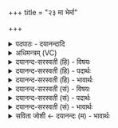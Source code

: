+++
title = "२३ मा भेर्मा"

+++
<details><summary>पदपाठः - दयानन्दादि</summary>

मा। भेः॒। मा। सम्। वि॒क्थाः॒। अत॑मेरुः। य॒ज्ञः। अत॑मेरुः। यज॑मानस्य। प्र॒जेति॑ प्र॒ऽजा। भू॒या॒त्। त्रि॒ताय॑। त्वा॒। द्वि॒ताय॑। त्वा॒। ए॒क॒ताय॑। त्वा॒। २३।
</details>

<details><summary>अधिमन्त्रम् (VC)</summary>

- अग्निर्देवता
- परमेष्ठी प्रजापतिर्ऋषिः
- बृहती
- मध्यमः
</details>

<details><summary>दयानन्द-सरस्वती (हि) - विषयः</summary>

निःशङ्क होकर उक्त यज्ञ सब को करना चाहिये, इस विषय का उपदेश अगले मन्त्र में किया है ॥
</details>

<details><summary>दयानन्द-सरस्वती (हि) - पदार्थः</summary>

पदार्थान्वयभाषाः -  हे विद्वान् पुरुषो ! तुम (अतमेरुः) श्रद्धालु होकर (यजमानस्य) यजमान के यज्ञ के अनुष्ठान से (मा भेः) भय मत करो और उससे (मा संविक्थाः) मत चलायमान हो। इस प्रकार (यज्ञः) यज्ञ करते हुए तुम को उत्तम से उत्तम (अतमेरुः) ग्लानिरहित श्रद्धावान् (प्रजा) सन्तान (भूयात्) प्राप्त हो और मैं (त्वा) भौतिक अग्नि को उक्त गुणयुक्त तथा (एकताय) सत्य सुख के लिये (द्विताय) वायु तथा वृष्टि जल की शुद्धि तथा (त्रिताय) अग्नि, कर्म और हवि के होने के लिये (संयौमि) निश्चल करता हूँ ॥२३॥
</details>

<details><summary>दयानन्द-सरस्वती (हि) - भावार्थः</summary>

भावार्थभाषाः -  ईश्वर सब मनुष्यों को आज्ञा और आशीर्वाद देता है कि किसी मनुष्य को यज्ञ, सत्याचार और विद्या के ग्रहण से डरना वा चलायमान कभी न होना चाहिये, क्योंकि मनुष्यों को उक्त यज्ञ आदि अच्छे-अच्छे कार्यों से ही उत्तम-उत्तम सन्तान शारीरिक, वाचिक और मानस विविध प्रकार के निश्चल सुख प्राप्त हो सकते हैं ॥२३॥
</details>

<details><summary>दयानन्द-सरस्वती (सं) - विषयः</summary>

निःशङ्कतया सर्वैः स यज्ञोऽनुष्ठातव्य इत्युपदिश्यते ॥
</details>

<details><summary>दयानन्द-सरस्वती (सं) - पदार्थः</summary>

पदार्थान्वयभाषाः -  हे विद्वन् ! त्वमतमेरुः सन् यजमानस्य यज्ञस्यानुष्ठानान्मा भेर्भयं मा कुरु। एतस्मान्मा संविक्था मा विचल। एवं यज्ञं कृतवतस्तेऽतमेरुः प्रजा भूयात्। अहं त्वा तमग्निं यज्ञाय त्रिताय [त्वा] द्विताय [त्वा] एकताय च सुखाय संयौमि ॥२३॥
</details>

<details><summary>दयानन्द-सरस्वती (सं) - भावार्थः</summary>

भावार्थभाषाः -  ईश्वरः प्रतिमनुष्यमाज्ञापयत्याशीश्च ददाति, नैव केनापि मनुष्येण यज्ञसत्याचारविद्याग्रहणस्य सकाशाद् भेतव्यम्, विचलितव्यं वा। कस्माद् युष्माभिरेतैरेव सुप्रजाः शारीरिकवाचिकमानसानि निश्चलानि (च) सुखानि प्राप्तुं शक्यानि भवन्त्यस्मादिति ॥२३॥
</details>

<details><summary>सविता जोशी ← दयानन्दः (म) - भावार्थः</summary>

भावार्थभाषाः -  ईश्वर सर्व माणसांना अशी आज्ञा करतो व आशीर्वाद देतो की कोणत्याही माणसाने यज्ञ, सत्याचरण व विद्येचे ग्रहण यात आळस करू नये. विचलित होऊ नये. अशा प्रकारचे यज्ञ इत्यादी उत्तम कर्म केल्याने चांगली संताने आणि शारीरिक, वाचिक, मानसिक इत्यादी निश्चल सुख प्राप्त होऊ शकते.
</details>